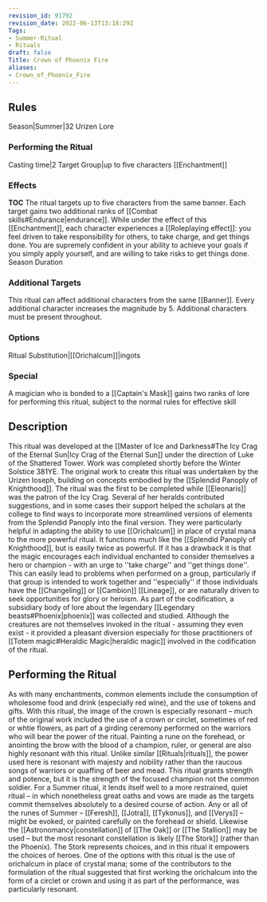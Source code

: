 ```yaml
---
revision_id: 91792
revision_date: 2022-06-13T13:18:29Z
Tags:
- Summer-Ritual
- Rituals
draft: false
Title: Crown of Phoenix Fire
aliases:
- Crown_of_Phoenix_Fire
---
```

## Rules
Season|Summer|32
Urizen Lore
### Performing the Ritual
Casting time|2 Target Group|up to five characters
[[Enchantment]]
### Effects
__TOC__
The ritual targets up to five characters from the same banner. Each target gains two additional ranks of [[Combat skills#Endurance|endurance]].
While under the effect of this [[Enchantment]], each character experiences a [[Roleplaying effect]]: you feel driven to take responsibility for others, to take charge, and get things done. You are supremely confident in your ability to achieve your goals if you simply apply yourself, and are willing to take risks to get things done.
Season Duration
### Additional Targets
This ritual can affect additional characters from the same [[Banner]]. Every additional character increases the magnitude by 5. Additional characters must be present throughout. 
### Options
Ritual Substitution|[[Orichalcum]]|ingots
### Special
A magician who is bonded to a [[Captain's Mask]] gains two ranks of lore for performing this ritual, subject to the normal rules for effective skill
## Description
This ritual was developed at the [[Master of Ice and Darkness#The Icy Crag of the Eternal Sun|Icy Crag of the Eternal Sun]] under the direction of Luke of the Shattered Tower. Work was completed shortly before the Winter Solstice 381YE. The original work to create this ritual was undertaken by the Urizen Ioseph, building on concepts embodied by the [[Splendid Panoply of Knighthood]]. The ritual was the first to be completed while [[Eleonaris]] was the patron of the Icy Crag. Several of her heralds contributed suggestions, and in some cases their support helped the scholars at the college to find ways to incorporate more streamlined versions of elements from the Splendid Panoply into the final version. They were particularly helpful in adapting the ability to use [[Orichalcum]] in place of crystal mana to the more powerful ritual.
It functions much like the [[Splendid Panoply of Knighthood]], but is easily twice as powerful. If it has a drawback it is that the magic encourages each individual enchanted to consider themselves a hero or champion - with an urge to ''take charge'' and ''get things done''. This can easily lead to problems when performed on a group, particularly if that group is intended to work together and ''especially'' if those individuals have the [[Changeling]] or [[Cambion]] [[Lineage]], or are naturally driven to seek opportunities for glory or heroism. 
As part of the codification, a subsidiary body of lore about the legendary [[Legendary beasts#Phoenix|phoenix]] was collected and studied. Although the creatures are not themselves invoked in the ritual - assuming they even exist - it provided a pleasant diversion especially for those practitioners of [[Totem magic#Heraldic Magic|heraldic magic]] involved in the codification of the ritual.
## Performing the Ritual
As with many enchantments, common elements include the consumption of wholesome food and drink (especially red wine), and the use of tokens and gifts. With this ritual, the image of the crown is especially resonant – much of the original work included the use of a crown or circlet, sometimes of red or whtie flowers, as part of a girding ceremony performed on the warriors who will bear the power of the ritual. Painting a rune on the forehead, or anointing the brow with the blood of a champion, ruler, or general are also highly resonant with this ritual.
Unlike similar [[Rituals|rituals]], the power used here is resonant with majesty and nobility rather than the raucous songs of warriors or quaffing of beer and mead. This ritual grants strength and potence, but it is the strength of the focused champion not the common soldier. For a Summer ritual, it lends itself well to a more restrained, quiet ritual – in which nonetheless great oaths and vows are made as the targets commit themselves absolutely to a desired course of action.
Any or all of the runes of Summer – [[Feresh]], [[Jotra]], [[Tykonus]], and [[Verys]] – might be evoked, or painted carefully on the forehead or shield. Likewise the [[Astronomancy|constellation]] of [[The Oak]] or [[The Stallion]] may be used – but the most resonant constellation is likely [[The Stork]] (rather than the Phoenix). The Stork represents choices, and in this ritual it empowers the choices of heroes.
One of the options with this ritual is the use of orichalcum in place of crystal mana; some of the contributors to the formulation of the ritual suggested that first working the orichalcum into the form of a circlet or crown and using it as part of the performance, was particularly resonant.